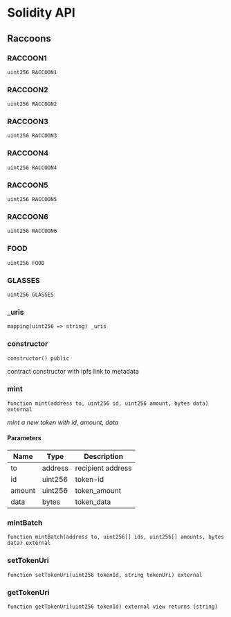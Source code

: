 # Solidity API

## Raccoons


### RACCOON1

```solidity
uint256 RACCOON1
```


### RACCOON2

```solidity
uint256 RACCOON2
```


### RACCOON3

```solidity
uint256 RACCOON3
```


### RACCOON4

```solidity
uint256 RACCOON4
```


### RACCOON5

```solidity
uint256 RACCOON5
```


### RACCOON6

```solidity
uint256 RACCOON6
```


### FOOD

```solidity
uint256 FOOD
```


### GLASSES

```solidity
uint256 GLASSES
```


### _uris

```solidity
mapping(uint256 => string) _uris
```


### constructor

```solidity
constructor() public
```

contract constructor with ipfs link to metadata


### mint

```solidity
function mint(address to, uint256 id, uint256 amount, bytes data) external
```

_mint a new token with id, amount, data_

#### Parameters

| Name | Type | Description |
| ---- | ---- | ----------- |
| to | address | recipient address |
| id | uint256 | token-id |
| amount | uint256 | token_amount |
| data | bytes | token_data |


### mintBatch

```solidity
function mintBatch(address to, uint256[] ids, uint256[] amounts, bytes data) external
```


### setTokenUri

```solidity
function setTokenUri(uint256 tokenId, string tokenUri) external
```


### getTokenUri

```solidity
function getTokenUri(uint256 tokenId) external view returns (string)
```



